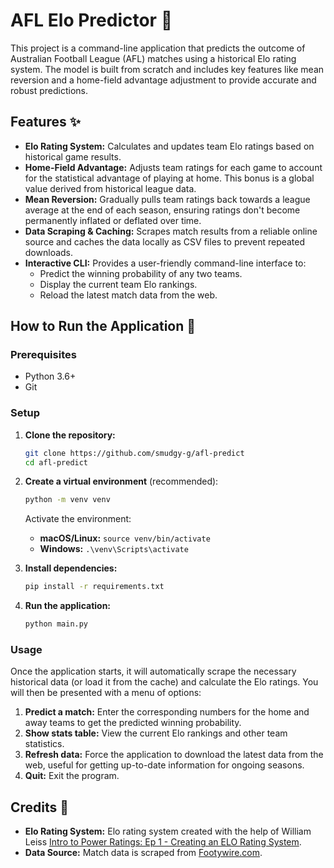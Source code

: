 # AFL Elo Predictor 🏉

This project is a command-line application that predicts the outcome of Australian Football League (AFL) matches using a historical Elo rating system. The model is built from scratch and includes key features like mean reversion and a home-field advantage adjustment to provide accurate and robust predictions.

## Features ✨

-   **Elo Rating System:** Calculates and updates team Elo ratings based on historical game results.
-   **Home-Field Advantage:** Adjusts team ratings for each game to account for the statistical advantage of playing at home. This bonus is a global value derived from historical league data.
-   **Mean Reversion:** Gradually pulls team ratings back towards a league average at the end of each season, ensuring ratings don't become permanently inflated or deflated over time.
-   **Data Scraping & Caching:** Scrapes match results from a reliable online source and caches the data locally as CSV files to prevent repeated downloads.
-   **Interactive CLI:** Provides a user-friendly command-line interface to:
    -   Predict the winning probability of any two teams.
    -   Display the current team Elo rankings.
    -   Reload the latest match data from the web.

## How to Run the Application 🚀

### Prerequisites

-   Python 3.6+
-   Git

### Setup

1.  **Clone the repository:**

    ```bash
    git clone https://github.com/smudgy-g/afl-predict
    cd afl-predict
    ```

2.  **Create a virtual environment** (recommended):

    ```bash
    python -m venv venv
    ```

    Activate the environment:

    -   **macOS/Linux:** `source venv/bin/activate`
    -   **Windows:** `.\venv\Scripts\activate`

3.  **Install dependencies:**

    ```bash
    pip install -r requirements.txt
    ```

4.  **Run the application:**

    ```bash
    python main.py
    ```

### Usage

Once the application starts, it will automatically scrape the necessary historical data (or load it from the cache) and calculate the Elo ratings. You will then be presented with a menu of options:

1.  **Predict a match:** Enter the corresponding numbers for the home and away teams to get the predicted winning probability.
2.  **Show stats table:** View the current Elo rankings and other team statistics.
3.  **Refresh data:** Force the application to download the latest data from the web, useful for getting up-to-date information for ongoing seasons.
4.  **Quit:** Exit the program.

## Credits 🙏

-   **Elo Rating System:** Elo rating system created with the help of William Leiss [Intro to Power Ratings: Ep 1 - Creating an ELO Rating System](https://www.youtube.com/watch?v=BzaS4Tb0fX4&t=1231s&ab_channel=WilliamLeiss).
-   **Data Source:** Match data is scraped from [Footywire.com](https://www.footywire.com/).
